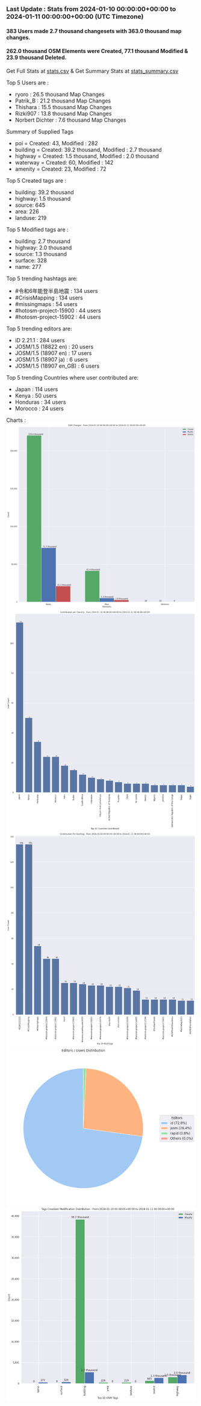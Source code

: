 ### Last Update : Stats from 2024-01-10 00:00:00+00:00 to 2024-01-11 00:00:00+00:00 (UTC Timezone)

#### 383 Users made 2.7 thousand changesets with 363.0 thousand map changes.
#### 262.0 thousand OSM Elements were Created, 77.1 thousand Modified & 23.9 thousand Deleted.
Get Full Stats at [stats.csv](/stats/hotosm/Daily/stats.csv)
 & Get Summary Stats at [stats_summary.csv](/stats/hotosm/Daily/stats_summary.csv)

Top 5 Users are : 
- ryoro : 26.5 thousand Map Changes
- Patrik_B : 21.2 thousand Map Changes
- Thishara : 15.5 thousand Map Changes
- Rizki907 : 13.8 thousand Map Changes
- Norbert Dichter : 7.6 thousand Map Changes

Summary of Supplied Tags
- poi = Created: 43, Modified : 282
- building = Created: 39.2 thousand, Modified : 2.7 thousand
- highway = Created: 1.5 thousand, Modified : 2.0 thousand
- waterway = Created: 60, Modified : 142
- amenity = Created: 23, Modified : 72


Top 5 Created tags are :
- building: 39.2 thousand
- highway: 1.5 thousand
- source: 645
- area: 226
- landuse: 219


Top 5 Modified tags are :
- building: 2.7 thousand
- highway: 2.0 thousand
- source: 1.3 thousand
- surface: 328
- name: 277


Top 5 trending hashtags are:
- #令和6年能登半島地震 : 134 users
- #CrisisMapping : 134 users
- #missingmaps : 54 users
- #hotosm-project-15900 : 44 users
- #hotosm-project-15902 : 44 users


Top 5 trending editors are:
- iD 2.21.1 : 284 users
- JOSM/1.5 (18822 en) : 20 users
- JOSM/1.5 (18907 en) : 17 users
- JOSM/1.5 (18907 ja) : 6 users
- JOSM/1.5 (18907 en_GB) : 6 users


Top 5 trending Countries where user contributed are:
- Japan : 114 users
- Kenya : 50 users
- Honduras : 34 users
- Morocco : 24 users


 Charts : 
![Alt text](./stats_osm_changes.png) 
![Alt text](./stats_users_per_country.png) 
![Alt text](./stats_users_per_hashtag.png) 
![Alt text](./stats_editors_pie_chart.png) 
![Alt text](./stats_tags.png) 
